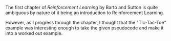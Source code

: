 The first chapter of *Reinforcement Learning* by Barto and Sutton is quite ambiguous by nature of it being an introduction to Reinforcement Learning.

However, as I progress through the chapter, I thought that the "Tic-Tac-Toe" example was interesting enough to take the given pseudocode and make it into a worked out example. 
